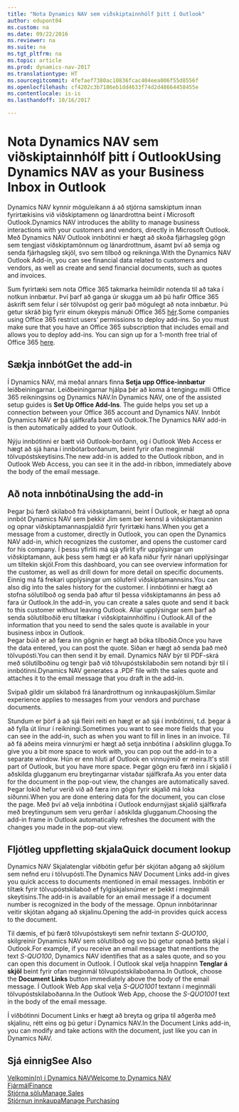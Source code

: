 ```yaml
---
title: "Nota Dynamics NAV sem viðskiptainnhólf þitt í Outlook"
author: edupont04
ms.custom: na
ms.date: 09/22/2016
ms.reviewer: na
ms.suite: na
ms.tgt_pltfrm: na
ms.topic: article
ms.prod: dynamics-nav-2017
ms.translationtype: HT
ms.sourcegitcommit: 4fefaef7380ac10836fcac404eea006f55d8556f
ms.openlocfilehash: cf4202c3b7186eb1dd4633f74d2d48664458455e
ms.contentlocale: is-is
ms.lasthandoff: 10/16/2017

---
```


# <a name="using-dynamics-nav-as-your-business-inbox-in-outlook"></a><span data-ttu-id="9c6ea-102">Nota Dynamics NAV sem viðskiptainnhólf þitt í Outlook</span><span class="sxs-lookup"><span data-stu-id="9c6ea-102">Using Dynamics NAV as your Business Inbox in Outlook</span></span>
<span data-ttu-id="9c6ea-103">Dynamics NAV kynnir möguleikann á að stjórna samskiptum innan fyrirtækisins við viðskiptamenn og lánardrottna beint í Microsoft Outlook.</span><span class="sxs-lookup"><span data-stu-id="9c6ea-103">Dynamics NAV introduces the ability to manage business interactions with your customers and vendors, directly in Microsoft Outlook.</span></span> <span data-ttu-id="9c6ea-104">Með Dynamics NAV Outlook innbótinni er hægt að skoða fjárhagsleg gögn sem tengjast viðskiptamönnum og lánardrottnum, ásamt því að semja og senda fjárhagsleg skjöl, svo sem tilboð og reikninga.</span><span class="sxs-lookup"><span data-stu-id="9c6ea-104">With the Dynamics NAV Outlook Add-in, you can see financial data related to customers and vendors, as well as create and send financial documents, such as quotes and invoices.</span></span>  

<span data-ttu-id="9c6ea-105">Sum fyrirtæki sem nota Office 365 takmarka heimildir notenda til að taka í notkun innbætur. Því þarf að ganga úr skugga um að þú hafir Office 365 áskrift sem felur í sér tölvupóst og gerir það mögulegt að nota innbætur. Þú getur skráð þig fyrir einum ókeypis mánuði Office 365 [hér](https://products.office.com/try).</span><span class="sxs-lookup"><span data-stu-id="9c6ea-105">Some companies using Office 365 restrict users’ permissions to deploy add-ins. So you must make sure that you have an Office 365 subscription that includes email and allows you to deploy add-ins. You can sign up for a 1-month free trial of Office 365 [here](https://products.office.com/try).</span></span>  

## <a name="get-the-add-in"></a><span data-ttu-id="9c6ea-106">Sækja innbót</span><span class="sxs-lookup"><span data-stu-id="9c6ea-106">Get the add-in</span></span>
<span data-ttu-id="9c6ea-107">Í Dynamics NAV, má meðal annars finna **Setja upp Office-innbætur** leiðbeiningarnar. Leiðbeiningarnar hjálpa þér að koma á tengingu milli Office 365 reikningsins og Dynamics NAV.</span><span class="sxs-lookup"><span data-stu-id="9c6ea-107">In Dynamics NAV, one of the assisted setup guides is **Set Up Office Add-Ins**. The guide helps you  set up a connection between your Office 365 account and Dynamics NAV.</span></span> <span data-ttu-id="9c6ea-108">Innbót Dynamics NAV er þá sjálfkrafa bætt við Outlook.</span><span class="sxs-lookup"><span data-stu-id="9c6ea-108">The Dynamics NAV add-in is then automatically added to your Outlook.</span></span>  

<span data-ttu-id="9c6ea-109">Nýju innbótinni er bætt við Outlook-borðann, og í Outlook Web Access er hægt að sjá hana í innbótarborðanum, beint fyrir ofan meginmál tölvupóstskeytisins.</span><span class="sxs-lookup"><span data-stu-id="9c6ea-109">The new add-in is added to the Outlook ribbon, and in Outlook Web Access, you can see it in the add-in ribbon, immediately above the body of the email message.</span></span>  

## <a name="using-the-add-in"></a><span data-ttu-id="9c6ea-110">Að nota innbótina</span><span class="sxs-lookup"><span data-stu-id="9c6ea-110">Using the add-in</span></span>
<span data-ttu-id="9c6ea-111">Þegar þú færð skilaboð frá viðskiptamanni, beint Í Outlook, er hægt að opna innbót Dynamics NAV sem þekkir Jim sem ber kennsl á viðskiptamanninn og opnar viðskiptamannaspjaldið fyrir fyrirtæki hans.</span><span class="sxs-lookup"><span data-stu-id="9c6ea-111">When you get a message from a customer, directly in Outlook, you can open the Dynamics NAV add-in, which recognizes the customer, and opens the customer card for his company.</span></span> <span data-ttu-id="9c6ea-112">Í þessu yfirliti má sjá yfirlit yfir upplýsingar um viðskiptamann, auk þess sem hægt er að kafa niður fyrir nánari upplýsingar um tiltekin skjöl.</span><span class="sxs-lookup"><span data-stu-id="9c6ea-112">From this dashboard, you can see overview information for the customer, as well as drill down for more detail on specific documents.</span></span> <span data-ttu-id="9c6ea-113">Einnig má fá frekari upplýsingar um söluferil viðskiptamannsins.</span><span class="sxs-lookup"><span data-stu-id="9c6ea-113">You can also dig into the sales history for the customer.</span></span>
<span data-ttu-id="9c6ea-114">Í innbótinni er hægt að stofna sölutilboð og senda það aftur til þessa viðskiptamanns án þess að fara úr Outlook.</span><span class="sxs-lookup"><span data-stu-id="9c6ea-114">In the add-in, you can create a sales quote and send it back to this customer without leaving Outlook.</span></span> <span data-ttu-id="9c6ea-115">Allar upplýsingar sem þarf að senda sölutilboðið eru tiltækar í viðskiptainnhólfinu í Outlook.</span><span class="sxs-lookup"><span data-stu-id="9c6ea-115">All of the information that you need to send the sales quote is available in your business inbox in Outlook.</span></span>  
<span data-ttu-id="9c6ea-116">Þegar búið er að færa inn gögnin er hægt að bóka tilboðið.</span><span class="sxs-lookup"><span data-stu-id="9c6ea-116">Once you have the data entered, you can post the quote.</span></span> <span data-ttu-id="9c6ea-117">Síðan er hægt að senda það með tölvupósti.</span><span class="sxs-lookup"><span data-stu-id="9c6ea-117">You can then send it by email.</span></span> <span data-ttu-id="9c6ea-118">Dynamics NAV býr til PDF-skrá með sölutilboðinu og tengir það við tölvupóstskilaboðin sem notandi býr til í innbótinni.</span><span class="sxs-lookup"><span data-stu-id="9c6ea-118">Dynamics NAV generates a .PDF file with the sales quote and attaches it to the email message that you draft in the add-in.</span></span>  

<span data-ttu-id="9c6ea-119">Svipað gildir um skilaboð frá lánardrottnum og innkaupaskjölum.</span><span class="sxs-lookup"><span data-stu-id="9c6ea-119">Similar experience applies to messages from your vendors and purchase documents.</span></span>  

<span data-ttu-id="9c6ea-120">Stundum er þörf á að sjá fleiri reiti en hægt er að sjá í innbótinni, t.d. þegar á að fylla út línur í reikningi.</span><span class="sxs-lookup"><span data-stu-id="9c6ea-120">Sometimes you want to see more fields that you can see in the add-in, such as when you want to fill in lines in an invoice.</span></span> <span data-ttu-id="9c6ea-121">Til að fá aðeins meira vinnurými er hægt að setja innbótina í aðskilinn glugga.</span><span class="sxs-lookup"><span data-stu-id="9c6ea-121">To give you a bit more space to work with, you can pop out the add-in to a separate window.</span></span> <span data-ttu-id="9c6ea-122">Hún er enn hluti af Outlook en vinnuýmið er meira.</span><span class="sxs-lookup"><span data-stu-id="9c6ea-122">It's still part of Outlook, but you have more space.</span></span> <span data-ttu-id="9c6ea-123">Þegar gögn eru færð inn í skjalið í aðskilda glugganum eru breytingarnar vistaðar sjálfkrafa.</span><span class="sxs-lookup"><span data-stu-id="9c6ea-123">As you enter data for the document in the pop-out view, the changes are automatically saved.</span></span> <span data-ttu-id="9c6ea-124">Þegar lokið hefur verið við að færa inn gögn fyrir skjalið má loka síðunni.</span><span class="sxs-lookup"><span data-stu-id="9c6ea-124">When you are done entering data for the document, you can close the page.</span></span> <span data-ttu-id="9c6ea-125">Með því að velja innbótina í Outlook endurnýjast skjalið sjálfkrafa með breytingunum sem veru gerðar í aðskilda glugganum.</span><span class="sxs-lookup"><span data-stu-id="9c6ea-125">Choosing the add-in frame in Outlook automatically refreshes the document with the changes you made in the pop-out view.</span></span>  

## <a name="quick-document-lookup"></a><span data-ttu-id="9c6ea-126">Fljótleg uppfletting skjala</span><span class="sxs-lookup"><span data-stu-id="9c6ea-126">Quick document lookup</span></span>
<span data-ttu-id="9c6ea-127">Dynamics NAV Skjalatenglar viðbótin gefur þér skjótan aðgang að skjölum sem nefnd eru í tölvupósti.</span><span class="sxs-lookup"><span data-stu-id="9c6ea-127">The Dynamics NAV Document Links add-in gives you quick access to documents mentioned in email messages.</span></span> <span data-ttu-id="9c6ea-128">Innbótin er tiltæk fyrir tölvupóstskilaboð ef fylgiskjalsnúmer er þekkt í meginmáli skeytisins.</span><span class="sxs-lookup"><span data-stu-id="9c6ea-128">The add-in is available for an email message if a document number is recognized in the body of the message.</span></span> <span data-ttu-id="9c6ea-129">Opnun innbótarinnar veitir skjótan aðgang að skjalinu.</span><span class="sxs-lookup"><span data-stu-id="9c6ea-129">Opening the add-in provides quick access to the document.</span></span>  

<span data-ttu-id="9c6ea-130">Til dæmis, ef þú færð tölvupóstskeyti sem nefnir textann *S-QUO100*, skilgreinir Dynamics NAV sem sölutilboð og svo þú getur opnað þetta skjal í Outlook.</span><span class="sxs-lookup"><span data-stu-id="9c6ea-130">For example, if you receive an email message that mentions the text *S-QUO100*, Dynamics NAV identifies that as a sales quote, and so you can open this document in Outlook.</span></span> <span data-ttu-id="9c6ea-131">Í Outlook skal velja hnappinn **Tenglar á skjöl** beint fyrir ofan meginmál tölvupóstskilaboðanna.</span><span class="sxs-lookup"><span data-stu-id="9c6ea-131">In Outlook, choose the **Document Links** button immediately above the body of the email message.</span></span> <span data-ttu-id="9c6ea-132">Í Outlook Web App skal velja *S-QUO1001* textann í meginmáli tölvupóstskilaboðanna.</span><span class="sxs-lookup"><span data-stu-id="9c6ea-132">In the Outlook Web App, choose the *S-QUO1001* text in the body of the email message.</span></span>  

<span data-ttu-id="9c6ea-133">Í viðbótinni Document Links er hægt að breyta og grípa til aðgerða með skjalinu, rétt eins og þú getur í Dynamics NAV.</span><span class="sxs-lookup"><span data-stu-id="9c6ea-133">In the Document Links add-in, you can modify and take actions with the document, just like you can in Dynamics NAV.</span></span>

## <a name="see-also"></a><span data-ttu-id="9c6ea-134">Sjá einnig</span><span class="sxs-lookup"><span data-stu-id="9c6ea-134">See Also</span></span>
[<span data-ttu-id="9c6ea-135">Velkomin(n) í Dynamics NAV</span><span class="sxs-lookup"><span data-stu-id="9c6ea-135">Welcome to Dynamics NAV</span></span>](across-get-started.md)  
[<span data-ttu-id="9c6ea-136">Fjármál</span><span class="sxs-lookup"><span data-stu-id="9c6ea-136">Finance</span></span>](finance.md)  
[<span data-ttu-id="9c6ea-137">Stjórna sölu</span><span class="sxs-lookup"><span data-stu-id="9c6ea-137">Manage Sales</span></span>](sales-manage-sales.md)  
[<span data-ttu-id="9c6ea-138">Stjórnun innkaupa</span><span class="sxs-lookup"><span data-stu-id="9c6ea-138">Manage Purchasing</span></span>](purchasing-manage-purchasing.md)  

